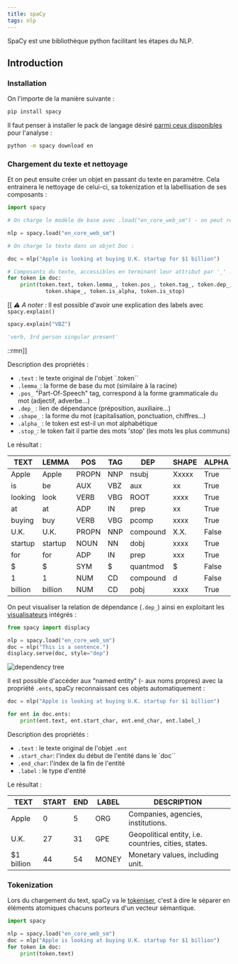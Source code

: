 ```yaml
---
title: spaCy
tags: nlp
---
```


SpaCy est une bibliothèque python facilitant les étapes du NLP.

## Introduction

### Installation
On l'importe de la manière suivante :
```bash
pip install spacy
````

Il faut penser à installer le pack de langage désiré [parmi ceux disponibles](https://spacy.io/usage/models) pour l'analyse :
```bash
python -m spacy download en
````

### Chargement du texte et nettoyage
Et on peut ensuite créer un objet en passant du texte en paramètre. Cela entrainera le nettoyage de celui-ci, sa tokenization et la labellisation de ses composants :

```python
import spacy

# On charge le modèle de base avec .load("en_core_web_sm") - on peut remplacer le langage.

nlp = spacy.load("en_core_web_sm")

# On charge le texte dans un objet Doc :

doc = nlp("Apple is looking at buying U.K. startup for $1 billion")

# Composants du texte, accessibles en terminant leur attribut par '_' : 
for token in doc:
    print(token.text, token.lemma_, token.pos_, token.tag_, token.dep_,
            token.shape_, token.is_alpha, token.is_stop)

````

[[
*⚠️ A noter :*
Il est possible d'avoir une explication des labels avec `spacy.explain()`
```python
spacy.explain("VBZ")

'verb, 3rd person singular present'
````
::rmn]]

Description des propriétés :
- `.text` : le texte original de l'objet `.token``
- `.lemma_`: la forme de base du mot (similaire à la racine)
- `.pos_` "Part-Of-Speech" tag, correspond à la forme grammaticale du mot (adjectif, adverbe...)
- `.dep_` : lien de dépendance (préposition, auxiliaire...)
- `.shape_` : la forme du mot (capitalisation, ponctuation, chiffres...)
- `.alpha_` : le token est est-il un mot alphabétique
- `.stop_`: le token fait il partie des mots 'stop' (les mots les plus communs)



Le résultat :


TEXT|LEMMA|POS|TAG|DEP|SHAPE|ALPHA|STOP
----|-----|---|---|---|-----|-----|----
Apple|Apple|PROPN|NNP|nsubj|Xxxxx|True|False
is|be|AUX|VBZ|aux|xx|True|True
looking|look|VERB|VBG|ROOT|xxxx|True|False
at|at|ADP|IN|prep|xx|True|True
buying|buy|VERB|VBG|pcomp|xxxx|True|False
U.K.|U.K.|PROPN|NNP|compound|X.X.|False|False
startup|startup|NOUN|NN|dobj|xxxx|True|False
for|for|ADP|IN|prep|xxx|True|True
\$|\$|SYM|\$|quantmod|\$|False|False
1|1|NUM|CD|compound|d|False|False
billion|billion|NUM|CD|pobj|xxxx|True|False


On peut visualiser la relation de dépendance (`.dep_`) ainsi en exploitant les [visualisateurs](https://spacy.io/usage/visualizers) intégrés :

```python
from spacy import displacy

nlp = spacy.load("en_core_web_sm")
doc = nlp("This is a sentence.")
displacy.serve(doc, style="dep")
````

![dependency tree](/assets/img/dependency_tree_spacy.png)

Il est possible d'accéder aux "named entity" (- aux noms propres) avec la propriété `.ents`, spaCy reconnaissant ces objets automatiquement :

```python
doc = nlp("Apple is looking at buying U.K. startup for $1 billion")

for ent in doc.ents:
    print(ent.text, ent.start_char, ent.end_char, ent.label_)
````
Description des propriétés :

- `.text` : le texte original de l'objet `.ent`
- `.start_char`: l'index du début de l'entité dans le `doc``
- `.end_char`: l'index de la fin de l'entité
- `.label` : le type d'entité

Le résultat :

TEXT|START|END|LABEL|DESCRIPTION
-|-|-|-|-
Apple|0|5|ORG|Companies, agencies, institutions.
U.K.|27|31|GPE|Geopolitical entity, i.e. countries, cities, states.
$1 billion|44|54|MONEY|	Monetary values, including unit.


### Tokenization
Lors du chargement du text, spaCy va le [tokeniser](Tokenisation), c'est à dire le séparer en éléments atomiques chacuns porteurs d'un vecteur sémantique.

```python
import spacy

nlp = spacy.load("en_core_web_sm")
doc = nlp("Apple is looking at buying U.K. startup for $1 billion")
for token in doc:
    print(token.text)
````




